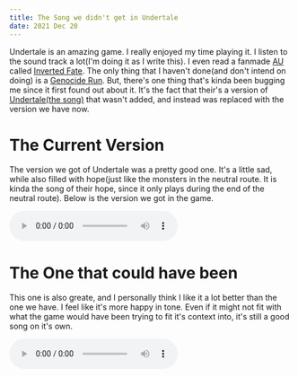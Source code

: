```yaml
---
title: The Song we didn't get in Undertale
date: 2021 Dec 20
---
```

<p>Undertale is an amazing game. I really enjoyed my time playing it. I listen to the sound track a lot(I'm doing it as I write this). I even read a fanmade <a href="https://undertale-au.fandom.com/wiki/Category:AUs">AU</a> called <a href="https://invertedfate.com/chapters">Inverted Fate</a>. The only thing that I haven't done(and don't intend on doing) is a <a href="https://undertale.fandom.com/wiki/Genocide_Route">Genocide Run</a>. But, there's one thing that's kinda been bugging me since it first found out about it. It's the fact that their's a version of <a href="https://undertale.fandom.com/wiki/Undertale_(Soundtrack)">Undertale(the song)</a> that wasn't added, and instead was replaced with the version we have now.</p><h1>The Current Version</h1><p>The version we got of Undertale was a pretty good one. It's a little sad, while also filled with hope(just like the monsters in the neutral route. It is kinda the song of their hope, since it only plays during the end of the neutral route). Below is the version we got in the game.</p><audio controls="true"><source src="https://static.wikia.nocookie.net/undertale/images/6/66/Undertale_%28Soundtrack%29_music_1.ogg" type="audio/ogg" /><source src="https://ia902907.us.archive.org/29/items/undertaleost_202004/Undertale%20-%20Lossless%20Soundtrack%20%28toby%20fox%29/toby%20fox%20-%20UNDERTALE%20Soundtrack%20-%2071%20Undertale.mp3" type="audio/mpeg" /><source src="https://ia802907.us.archive.org/29/items/undertaleost_202004/Undertale%20-%20Lossless%20Soundtrack%20%28toby%20fox%29/toby%20fox%20-%20UNDERTALE%20Soundtrack%20-%2071%20Undertale.flac" type="audio/flac" />It looks like your browser doesn't support the audio tag. <a href="https://static.wikia.nocookie.net/undertale/images/6/66/Undertale_%28Soundtrack%29_music_1.ogg">This is a link to the audio so that you can download it if you so choose.</a></audio><h1>The One that could have been</h1><p>This one is also greate, and I personally think I like it a lot better than the one we have. I feel like it's more happy in tone. Even if it might not fit with what the game would have been trying to fit it's context into, it's still a good song on it's own.</p><audio controls="true"><source src="https://static.wikia.nocookie.net/undertale/images/6/64/Undertale_%28Soundtrack%29_music_unused.ogg" type="audio/ogg" /><source src="https://a.tumblr.com/tumblr_odg4sv0r3Z1s58ev6o1.mp3" type="audio/mpeg" />Again, it looks like you're browser doesn't support audio, so you can <a href="https://static.wikia.nocookie.net/undertale/images/6/64/Undertale_%28Soundtrack%29_music_unused.ogg">download the song</a> to listen to it. </audio>